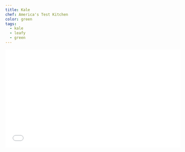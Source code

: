```yaml
---
title: Kale
chef: America's Test Kitchen
color: green
tags:
  - kale
  - leafy
  - green
---
```


<iframe width="560" height="315" src="//www.youtube.com/embed/1kzI3FwDLyk?list=PL9385D982D179C21A" frameborder="0" allowfullscreen></iframe>
